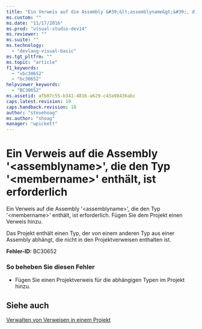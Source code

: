 ```yaml
---
title: "Ein Verweis auf die Assembly &#39;&lt;assemblyname&gt;&#39;, die den Typ &#39;&lt;membername&gt;&#39; enth&#228;lt, ist erforderlich | Microsoft Docs"
ms.custom: ""
ms.date: "11/17/2016"
ms.prod: "visual-studio-dev14"
ms.reviewer: ""
ms.suite: ""
ms.technology: 
  - "devlang-visual-basic"
ms.tgt_pltfrm: ""
ms.topic: "article"
f1_keywords: 
  - "vbc30652"
  - "bc30652"
helpviewer_keywords: 
  - "BC30652"
ms.assetid: afb07c55-b341-4816-a629-c43a98436abc
caps.latest.revision: 10
caps.handback.revision: 10
author: "stevehoag"
ms.author: "shoag"
manager: "wpickett"
---
```

# Ein Verweis auf die Assembly &#39;&lt;assemblyname&gt;&#39;, die den Typ &#39;&lt;membername&gt;&#39; enth&#228;lt, ist erforderlich
Ein Verweis auf die Assembly '\<assemblyname\>', die den Typ '\<membername\>' enthält, ist erforderlich. Fügen Sie dem Projekt einen Verweis hinzu.  
  
 Das Projekt enthält einen Typ, der von einem anderen Typ aus einer Assembly abhängt, die nicht in den Projektverweisen enthalten ist.  
  
 **Fehler\-ID:** BC30652  
  
### So beheben Sie diesen Fehler  
  
-   Fügen Sie einen Projektverweis für die abhängigen Typen im Projekt hinzu.  
  
## Siehe auch  
 [Verwalten von Verweisen in einem Projekt](/visual-studio/ide/managing-references-in-a-project)